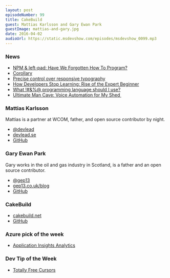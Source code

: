 ```yaml
---
layout: post
episodeNumber: 99
title: CakeBuild
guest: Mattias Karlsson and Gary Ewan Park
guestImage: mattias-and-gary.jpg
date: 2016-04-02
audioUrl: https://static.msdevshow.com/episodes/msdevshow_0099.mp3
---
```


### News

 - [NPM & left-pad: Have We Forgotten How To Program?](http://www.haneycodes.net/npm-left-pad-have-we-forgotten-how-to-program/)
  - [Corollary](https://github.com/sindresorhus/ama/issues/10#issuecomment-117766328)
 - [Precise control over responsive typography](http://madebymike.com.au/writing/precise-control-responsive-typography/)
 - [How Developers Stop Learning: Rise of the Expert Beginner](http://www.daedtech.com/how-developers-stop-learning-rise-of-the-expert-beginner)
 - [What !\#&%@ programming language should I use?](http://www.wfplsiu.com/)
 - [Ultimate Man Cave: Voice Automation for My Shed ](http://codeblog.jonskeet.uk/2016/03/26/ultimate-man-cave-voice-automation-for-my-shed/)
 
### Mattias Karlsson

Mattias is a partner at WCOM, father, and open source contributor by night.

 - [@devlead](https://twitter.com/devlead)
 - [devlead.se](http://www.devlead.se/)
 - [GitHub](https://github.com/devlead)

### Gary Ewan Park

Gary works in the oil and gas industry in Scotland, is a father and an open source contributor.

 - [@gep13](https://twitter.com/gep13)
 - [gep13.co.uk/blog](http://www.gep13.co.uk/blog/)
 - [GitHub](https://github.com/gep13)

### CakeBuild

 - [cakebuild.net](http://cakebuild.net/)
 - [GitHub](https://github.com/cake-build)

### Azure pick of the week

 - [Application Insights Analytics](http://bit.ly/1ShkQmn)

### Dev Tip of the Week

 - [Totally Free Cursors](http://www.totallyfreecursors.com/)
